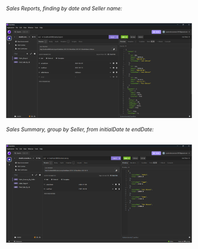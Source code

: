 ###### Sales Reports, finding by date and Seller name: 

![alt text](image-1.png)

###### Sales Summary, group by Seller, from initialDate te endDate:

![alt text](image-2.png)
